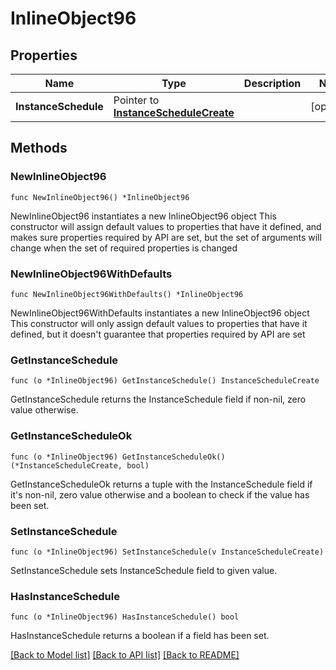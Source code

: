 # InlineObject96

## Properties

Name | Type | Description | Notes
------------ | ------------- | ------------- | -------------
**InstanceSchedule** | Pointer to [**InstanceScheduleCreate**](instanceScheduleCreate.md) |  | [optional] 

## Methods

### NewInlineObject96

`func NewInlineObject96() *InlineObject96`

NewInlineObject96 instantiates a new InlineObject96 object
This constructor will assign default values to properties that have it defined,
and makes sure properties required by API are set, but the set of arguments
will change when the set of required properties is changed

### NewInlineObject96WithDefaults

`func NewInlineObject96WithDefaults() *InlineObject96`

NewInlineObject96WithDefaults instantiates a new InlineObject96 object
This constructor will only assign default values to properties that have it defined,
but it doesn't guarantee that properties required by API are set

### GetInstanceSchedule

`func (o *InlineObject96) GetInstanceSchedule() InstanceScheduleCreate`

GetInstanceSchedule returns the InstanceSchedule field if non-nil, zero value otherwise.

### GetInstanceScheduleOk

`func (o *InlineObject96) GetInstanceScheduleOk() (*InstanceScheduleCreate, bool)`

GetInstanceScheduleOk returns a tuple with the InstanceSchedule field if it's non-nil, zero value otherwise
and a boolean to check if the value has been set.

### SetInstanceSchedule

`func (o *InlineObject96) SetInstanceSchedule(v InstanceScheduleCreate)`

SetInstanceSchedule sets InstanceSchedule field to given value.

### HasInstanceSchedule

`func (o *InlineObject96) HasInstanceSchedule() bool`

HasInstanceSchedule returns a boolean if a field has been set.


[[Back to Model list]](../README.md#documentation-for-models) [[Back to API list]](../README.md#documentation-for-api-endpoints) [[Back to README]](../README.md)


